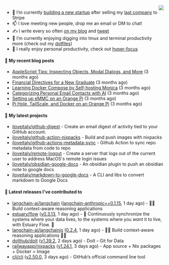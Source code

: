 <img align="right" src="https://github-readme-stats.vercel.app/api?username=iloveitaly&show_icons=true&text_color=718096&hide_title=true"/>

- 🔭 I’m currently [building a new startup](https://mikebian.co/bye-stripe-on-to-the-next-adventure/) after selling my [last company](https://suitesync.io) to Stripe
- 📫 I love meeting new people, drop me an email or DM to chat!
- ✍️ I write every so often [on my blog](http://mikebian.co/) and [tweet](https://twitter.com/mike_bianco)
- 🌱 I’m currently enjoying digging into tmux and terminal productivity more (check out my [dotfiles](https://github.com/iloveitaly/dotfiles))
- 💬 I really enjoy personal productivity, check out [hyper-focus](https://github.com/iloveitaly/hyper-focus)

#### 📜 My recent blog posts


- [AppleScript Tips: Inspecting Objects, Modal Dialogs, and More](https://mikebian.co/applescript-tips-inspecting-objects-modal-dialogs-and-more/) (3 months ago)
- [Financial Directives for a New Graduate](https://mikebian.co/financial-directives-for-a-new-graduate/) (3 months ago)
- [Learning Docker Compose by Self-hosting Monica](https://mikebian.co/learning-docker-compose-by-self-hosting-monica/) (3 months ago)
- [Categorizing Personal Email Contacts with AI](https://mikebian.co/categorizing-personal-email-contacts-with-ai/) (3 months ago)
- [Setting up eMMC on an Orange Pi](https://mikebian.co/setting-up-emmc-on-an-orange-pi/) (3 months ago)
- [Pi Hole, TailScale, and Docker on an Orange Pi](https://mikebian.co/pi-hole-tailscale-and-docker-on-an-orange-pi/) (3 months ago)

#### 🌱 My latest projects


- [iloveitaly/github-digest](https://github.com/iloveitaly/github-digest) - Create an email digest of activity tied to your GitHub account.
- [iloveitaly/github-action-nixpacks](https://github.com/iloveitaly/github-action-nixpacks) - Build and push images with nixpacks
- [iloveitaly/github-actions-metadata-sync](https://github.com/iloveitaly/github-actions-metadata-sync) - Github Action to sync repo metadata from code to repo
- [iloveitaly/remote-logout](https://github.com/iloveitaly/remote-logout) - Create a server that logs out of the current user to address MacOS&#39;s remote login issues
- [iloveitaly/obsidian-google-docs](https://github.com/iloveitaly/obsidian-google-docs) - An obsidian plugin to push an obsidian note to google docs
- [iloveitaly/markdown-to-google-docs](https://github.com/iloveitaly/markdown-to-google-docs) - A CLI and libs to convert markdown to Google Docs

#### 🔭 Latest releases I've contributed to


- [langchain-ai/langchain](https://github.com/langchain-ai/langchain) ([langchain-anthropic==0.1.15](https://github.com/langchain-ai/langchain/releases/tag/langchain-anthropic%3D%3D0.1.15), 1 day ago) - 🦜🔗 Build context-aware reasoning applications
- [estuary/flow](https://github.com/estuary/flow) ([v0.3.13](https://github.com/estuary/flow/releases/tag/v0.3.13), 1 day ago) - 🌊 Continuously synchronize the systems where your data lives, to the systems where you _want_ it to live, with Estuary Flow. 🌊 
- [langchain-ai/langchainjs](https://github.com/langchain-ai/langchainjs) ([0.2.4](https://github.com/langchain-ai/langchainjs/releases/tag/0.2.4), 1 day ago) - 🦜🔗 Build context-aware reasoning applications 🦜🔗
- [dolthub/dolt](https://github.com/dolthub/dolt) ([v1.39.2](https://github.com/dolthub/dolt/releases/tag/v1.39.2), 2 days ago) - Dolt – Git for Data
- [railwayapp/nixpacks](https://github.com/railwayapp/nixpacks) ([v1.24.1](https://github.com/railwayapp/nixpacks/releases/tag/v1.24.1), 3 days ago) - App source &#43; Nix packages &#43; Docker = Image
- [cli/cli](https://github.com/cli/cli) ([v2.50.0](https://github.com/cli/cli/releases/tag/v2.50.0), 3 days ago) - GitHub’s official command line tool

